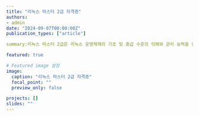 ```yaml
---
title: "리눅스 마스터 2급 자격증"
authors:
- admin
date: "2024-09-07T00:00:00Z"
publication_types: ["article"]

summary:리눅스 마스터 2급은 리눅스 운영체제의 기초 및 중급 수준의 이해와 관리 능력을 인증하는 자격증입니다.

featured: true

# Featured image 설정
image:
  caption: "리눅스 마스터 2급 자격증"
  focal_point: ""
  preview_only: false

projects: []
slides: ""
---
```

